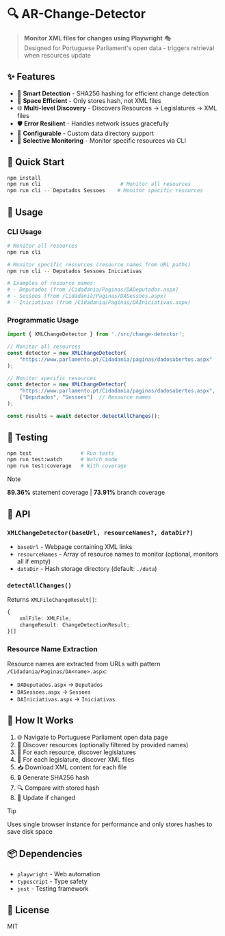 # 🔍 AR-Change-Detector

> **Monitor XML files for changes using Playwright** 🎭  
> Designed for Portuguese Parliament's open data - triggers retrieval when resources update

## ✨ Features

- 🔄 **Smart Detection** - SHA256 hashing for efficient change detection
- 💾 **Space Efficient** - Only stores hash, not XML files
- 🌐 **Multi-level Discovery** - Discovers Resources → Legislatures → XML files
- 🛡️ **Error Resilient** - Handles network issues gracefully
- 📁 **Configurable** - Custom data directory support
- 🎯 **Selective Monitoring** - Monitor specific resources via CLI

## 🚀 Quick Start

```bash
npm install
npm run cli                          # Monitor all resources
npm run cli -- Deputados Sessoes    # Monitor specific resources
```

## 📖 Usage

### CLI Usage
```bash
# Monitor all resources
npm run cli

# Monitor specific resources (resource names from URL paths)
npm run cli -- Deputados Sessoes Iniciativas

# Examples of resource names:
# - Deputados (from /Cidadania/Paginas/DADeputados.aspx)
# - Sessoes (from /Cidadania/Paginas/DASessoes.aspx)
# - Iniciativas (from /Cidadania/Paginas/DAIniciativas.aspx)
```

### Programmatic Usage
```typescript
import { XMLChangeDetector } from './src/change-detector';

// Monitor all resources
const detector = new XMLChangeDetector(
    "https://www.parlamento.pt/Cidadania/paginas/dadosabertos.aspx"
);

// Monitor specific resources
const detector = new XMLChangeDetector(
    "https://www.parlamento.pt/Cidadania/paginas/dadosabertos.aspx",
    ["Deputados", "Sessoes"]  // Resource names
);

const results = await detector.detectAllChanges();
```

## 🧪 Testing

```bash
npm test                # Run tests
npm run test:watch      # Watch mode
npm run test:coverage   # With coverage
```

> [!NOTE]
> **89.36%** statement coverage | **73.91%** branch coverage

## 🔧 API

### `XMLChangeDetector(baseUrl, resourceNames?, dataDir?)`
- `baseUrl` - Webpage containing XML links
- `resourceNames` - Array of resource names to monitor (optional, monitors all if empty)
- `dataDir` - Hash storage directory (default: `./data`)

### `detectAllChanges()`
Returns `XMLFileChangeResult[]`:
```typescript
{
    xmlFile: XMLFile;
    changeResult: ChangeDetectionResult;
}[]
```

### Resource Name Extraction
Resource names are extracted from URLs with pattern `/Cidadania/Paginas/DA<name>.aspx`:
- `DADeputados.aspx` → `Deputados`
- `DASessoes.aspx` → `Sessoes`
- `DAIniciativas.aspx` → `Iniciativas`

## 🔄 How It Works

1. 🌐 Navigate to Portuguese Parliament open data page
2. 🎯 Discover resources (optionally filtered by provided names)
3. 📁 For each resource, discover legislatures
4. 📂 For each legislature, discover XML files
5. 📥 Download XML content for each file
6. 🔒 Generate SHA256 hash
7. 🔍 Compare with stored hash
8. 💾 Update if changed

> [!TIP]
> Uses single browser instance for performance and only stores hashes to save disk space

## 📦 Dependencies

- `playwright` - Web automation
- `typescript` - Type safety
- `jest` - Testing framework

## 📄 License

MIT